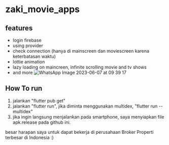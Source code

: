 # zaki_movie_apps
## features
- login firebase
- using provider
- check connection (hanya di mainscreen dan moviescreen karena keterbatasan waktu)
- lottie animation
- lazy loading on maincreen, infinite scrolling movie and tv shows
- and more
![WhatsApp Image 2023-06-07 at 09 39 17](https://github.com/zakikii/movie_app/assets/48177776/8b930bbc-339b-4356-8c1f-cbacb56403e4)

## How To run
1. jalankan "flutter pub get"
2. jalankan "flutter run", jika diminta menggunakan multidex, "flutter run --multidex"
3. jika ingin langsung menjalankan pada smartphone, saya menyiapkan file apk.release pada github ini.

besar harapan saya untuk dapat bekerja di perusahaan Broker Properti terbesar di Indonesia :)
